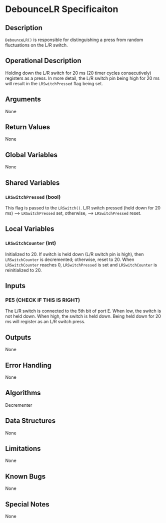 # DebounceLR Specificaiton

## Description

`DebounceLR()` is responsible for distinguishing a press from random
fluctuations on the L/R switch.

## Operational Description

Holding down the L/R switch for 20 ms (20 timer cycles consecutively)
registers as a press. In more detail, the L/R switch pin being high for
20 ms will result in the `LRSwitchPressed` flag being set.

## Arguments

None

## Return Values

None

## Global Variables

None

## Shared Variables

### `LRSwitchPressed` (bool)

This flag is passed to the `LRSwitch()`.
L/R switch pressed (held down for 20 ms) --> `LRSwitchPressed` set,
otherwise, --> `LRSwitchPressed` reset.

## Local Variables

### `LRSwitchCounter` (int)

Initialized to 20.
If switch is held down (L/R switch pin is high), then `LRSwitchCounter` is
decremented;
otherwise, reset to 20.
When `LRSwitchCounter` reaches 0, `LRSwitchPressed` is set and
`LRSwitchCounter` is reinitialized to 20.

## Inputs

### PE5 (CHECK IF THIS IS RIGHT)

The L/R switch is connected to the 5th bit of port E.
When low, the switch is not held down.
When high, the switch is held down.
Being held down for 20 ms will register as an L/R switch press.

## Outputs

None

## Error Handling

None

## Algorithms

Decrementer

## Data Structures

None

## Limitations

None

## Known Bugs

None

## Special Notes

None
